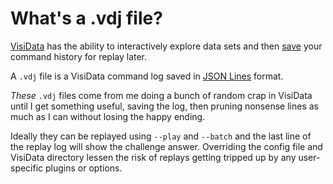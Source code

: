 # What's a .vdj file?

[VisiData](https://www.visidata.org/) has the ability to interactively explore data sets and then [save](https://www.visidata.org/docs/save-restore/) your command history for replay later.

A `.vdj` file is a VisiData command log saved in [JSON Lines](https://jsonlines.org/) format.

_These_ `.vdj` files come from me doing a bunch of random crap in VisiData until I get something
useful, saving the log, then pruning nonsense lines as much as I can without losing the happy
ending.

Ideally they can be replayed using `--play` and `--batch` and the last line of the replay log will
show the challenge answer. Overriding the config file and VisiData directory lessen the risk of
replays getting tripped up by any user-specific plugins or options.
